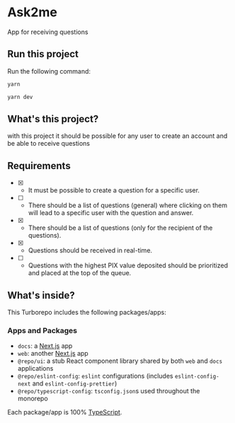 # Ask2me

 App for receiving questions 

## Run this project

Run the following command:

```sh
yarn 
```

```sh
yarn dev
```

## What's this project?

with this project it should be possible for any user to create an account and be able to receive questions

## Requirements

- [x] - It must be possible to create a question for a specific user.
- [ ] - There should be a list of questions (general) where clicking on them will lead to a specific user with the question and answer.
- [x] - There should be a list of questions (only for the recipient of the questions).
- [x] - Questions should be received in real-time.
- [ ] - Questions with the highest PIX value deposited should be prioritized and placed at the top of the queue.

## What's inside?

This Turborepo includes the following packages/apps:

### Apps and Packages

- `docs`: a [Next.js](https://nextjs.org/) app
- `web`: another [Next.js](https://nextjs.org/) app
- `@repo/ui`: a stub React component library shared by both `web` and `docs` applications
- `@repo/eslint-config`: `eslint` configurations (includes `eslint-config-next` and `eslint-config-prettier`)
- `@repo/typescript-config`: `tsconfig.json`s used throughout the monorepo

Each package/app is 100% [TypeScript](https://www.typescriptlang.org/).



